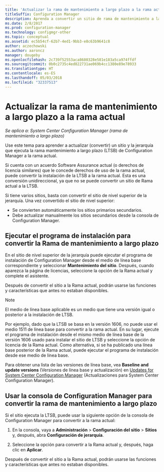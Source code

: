 ```yaml
---
title: 'Actualizar la rama de mantenimiento a largo plazo a la rama actual '
titleSuffix: Configuration Manager
description: Aprenda a convertir un sitio de rama de mantenimiento a largo plazo en un sitio de rama actual.
ms.date: 2/8/2017
ms.prod: configuration-manager
ms.technology: configmgr-other
ms.topic: conceptual
ms.assetid: ec5b54cf-62b7-4ed1-9bb3-e8c63b9641c8
author: aczechowski
ms.author: aaroncz
manager: dougeby
ms.openlocfilehash: 2c739f52553aca8680328e581e183a5ca974ffdf
ms.sourcegitcommit: 0b0c2735c4ed822731ae069b4cc1380e89e78933
ms.translationtype: HT
ms.contentlocale: es-ES
ms.lasthandoff: 05/03/2018
ms.locfileid: "32337513"
---
```

# <a name="upgrade-the-long-term-servicing-branch-to-the-current-branch"></a>Actualizar la rama de mantenimiento a largo plazo a la rama actual

*Se aplica a: System Center Configuration Manager (rama de mantenimiento a largo plazo)*

Use este tema para aprender a actualizar (convertir) un sitio y la jerarquía que ejecuta la rama mantenimiento a largo plazo (LTSB) de Configuration Manager a la rama actual.

Si cuenta con un acuerdo Software Assurance actual (o derechos de licencia similares) que le concede derechos de uso de la rama actual, puede convertir la instalación de la LTSB a la rama actual.  Esta es una conversión unidireccional, ya que no se puede convertir un sitio de Rama actual a la LTSB.

Si tiene varios sitios, basta con convertir el sitio de nivel superior de la jerarquía. Una vez convertido el sitio de nivel superior:
- Se convierten automáticamente los sitios primarios secundarios.
-   Debe actualizar manualmente los sitios secundarios desde la consola de Configuration Manager.

## <a name="run-setup-to-convert-the-long-term-servicing-branch"></a>Ejecutar el programa de instalación para convertir la Rama de mantenimiento a largo plazo
En el sitio de nivel superior de la jerarquía puede ejecutar el programa de instalación de Configuration Manager desde el medio de línea base correspondiente y seleccionar **Mantenimiento del sitio**.  Después, cuando aparezca la página de licencias, seleccione la opción de la Rama actual y complete el asistente.

Después de convertir el sitio a la Rama actual, podrán usarse las funciones y características que antes no estaban disponibles.

> [!NOTE]  
> El medio de línea base aplicable es un medio que tiene una versión igual o posterior a la instalación de LTSB.

Por ejemplo, dado que la LTSB se basa en la versión 1606, no puede usar el medio 1511 de línea base para convertir a la rama actual. En su lugar, ejecute el programa de instalación desde el mismo medio de línea base de la versión 1606 usado para instalar el sitio de LTSB y seleccione la opción de licencia de la Rama actual.  Como alternativa, si se ha publicado una línea base posterior de la Rama actual, puede ejecutar el programa de instalación desde ese medio de línea base.

Para obtener una lista de las versiones de línea base, vea **Baseline and update versions** (Versiones de línea base y actualización) en [Updates for System Center Configuration Manager](/sccm/core/servers/manage/updates) (Actualizaciones para System Center Configuration Manager).

## <a name="use-the-configuration-manager-console-to-convert-the-long-term-servicing-branch"></a>Usar la consola de Configuration Manager para convertir la rama de mantenimiento a largo plazo
Si el sitio ejecuta la LTSB, puede usar la siguiente opción de la consola de Configuration Manager para convertir a la rama actual:

 1. En la consola, vaya a **Administración** > **Configuración del sitio** > **Sitios** y, después, abra **Configuración de jerarquía**.  

 2. Seleccione la opción para convertir a la Rama actual y, después, haga clic en **Aplicar**.  

Después de convertir el sitio a la Rama actual, podrán usarse las funciones y características que antes no estaban disponibles.
